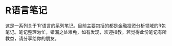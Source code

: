 R语言笔记
========

这是一系列关于’R’语言的系列笔记。目前主要包括的都是金融投资分析领域的R包笔记。笔记整理匆忙，错漏之处难免，如有发现，欢迎指教。若觉得此份笔记有所教益，请分享给你的朋友。
